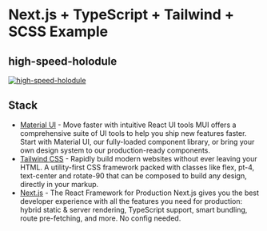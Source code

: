 # Next.js + TypeScript + Tailwind + SCSS Example


## high-speed-holodule
 <a href="https://high-speed-holodule.vercel.app" target="_blank" rel=”noopener”> <img src="https://user-images.githubusercontent.com/96198088/162452049-626b0b8d-3143-4ccb-8f1f-fa8d952da87b.png" alt="high-speed-holodule" /> </a>

## Stack
- [Material UI](https://mui.com/) - Move faster with intuitive React UI tools
MUI offers a comprehensive suite of UI tools to help you ship new features faster. Start with Material UI, our fully-loaded component library, or bring your own design system to our production-ready components.
- [Tailwind CSS](https://tailwindcss.com/) - Rapidly build modern websites without ever leaving your HTML.
A utility-first CSS framework packed with classes like flex, pt-4, text-center and rotate-90 that can be composed to build any design, directly in your markup.
- [Next.js](https://nextjs.org/) - The React Framework
for Production
Next.js gives you the best developer experience with all the features you need for production: hybrid static & server rendering, TypeScript support, smart bundling, route pre-fetching, and more. No config needed.
